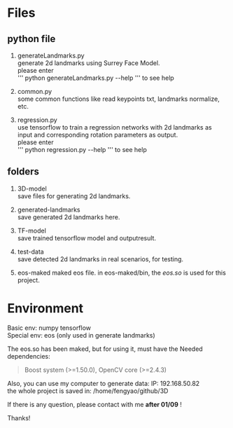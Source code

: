 Files  
============

python file  
-----------
1. generateLandmarks.py  
generate 2d landmarks using Surrey Face Model.  
please enter  
''' 
python generateLandmarks.py --help
'''
to see help  

2. common.py  
some common functions like read keypoints txt, landmarks normalize, etc.  

3. regression.py  
use tensorflow to train a regression networks with 2d landmarks as input and corresponding rotation parameters as output.   
please enter  
''' 
python regression.py --help
'''
to see help  

folders  
-----------
1. 3D-model  
save files for generating 2d landmarks.  

2. generated-landmarks  
save generated 2d landmarks here.  

3. TF-model  
save trained tensorflow model and outputresult.  

4. test-data  
save detected 2d landmarks in real scenarios, for testing.  

5. eos-maked
maked eos file. in eos-maked/bin, the *eos.so* is used for this project.  


Environment
==============
Basic env: numpy tensorflow  
Special env: eos (only used in generate landmarks)  

The eos.so has been maked, but for using it, must have the Needed dependencies:  
> Boost system (>=1.50.0), OpenCV core (>=2.4.3)

Also, you can use my computer to generate data:
IP: 192.168.50.82  
the whole project is saved in: /home/fengyao/github/3D  

If there is any question, please contact with me **after 01/09** !

Thanks!

